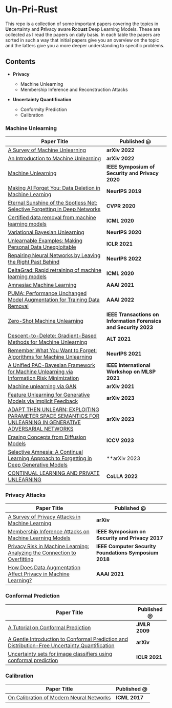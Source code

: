 # Un-Pri-Rust

This repo is a collection of some important papers covering the topics in **Un**certainty and **Pri**vacy aware **R**ob**ust** Deep Learning Models. These are collected as I read the papers on daily basis. In each table the papers are sorted in such a way that initial papers give you an overview on the topic and the latters give you a more deeper understanding to specific problems.

## Contents

- **Privacy**
  - Machine Unlearning
  - Membership Inference and Reconstruction Attacks

- **Uncertainty Quantification**
  - Conformity Prediction
  - Calibration

<!-- - **Robustness**
  - Adversarial/Data Poisoning Attacks
  - Adversarial Learning for Adversarial Attacks -->

### Machine Unlearning

| **Paper Title** | **Published @** |
| --------------- | -------------- |
| [A Survey of Machine Unlearning](https://arxiv.org/abs/2209.02299) | **arXiv 2022** |
| [An Introduction to Machine Unlearning](https://arxiv.org/abs/2209.00939)| **arXiv 2022** |
| [Machine Unlearning](https://arxiv.org/abs/1912.03817) | **IEEE Symposium of Security and Privacy 2020** |
| [Making AI Forget You: Data Deletion in Machine Learning](https://proceedings.neurips.cc/paper_files/paper/2019/file/cb79f8fa58b91d3af6c9c991f63962d3-Paper.pdf) | **NeurIPS 2019** |
| [Eternal Sunshine of the Spotless Net: Selective Forgetting in Deep Networks](https://arxiv.org/abs/1911.04933) | **CVPR 2020**|
| [Certified data removal from machine learning models](https://arxiv.org/abs/1911.03030) | **ICML 2020** |
| [Variational Bayesian Unlearning](https://arxiv.org/abs/2010.12883) | **NeurIPS 2020** |
| [Unlearnable Examples: Making Personal Data Unexploitable](https://arxiv.org/abs/2101.04898) | **ICLR 2021** |
| [Repairing Neural Networks by Leaving the Right Past Behind](https://arxiv.org/abs/2207.04806) | **NeurIPS 2022** |
| [DeltaGrad: Rapid retraining of machine learning models](https://arxiv.org/abs/2006.14755) | **ICML 2020** |
| [Amnesiac Machine Learning](https://ojs.aaai.org/index.php/AAAI/article/view/17371) | **AAAI 2021** |
| [PUMA: Performance Unchanged Model Augmentation for Training Data Removal](https://ojs.aaai.org/index.php/AAAI/article/view/20846) | **AAAI 2022** |
| [Zero-Shot Machine Unlearning](https://arxiv.org/abs/2201.05629) | **IEEE Transactions on Information Forensics and Security 2023** |
| [Descent-to-Delete: Gradient-Based Methods for Machine Unlearning](https://proceedings.mlr.press/v132/neel21a.html) | **ALT 2021** |
| [Remember What You Want to Forget: Algorithms for Machine Unlearning](https://openreview.net/forum?id=pvCLqcsLJ1N9) | **NeurIPS 2021** |
| [A Unified PAC-Bayesian Framework for Machine Unlearning via Information Risk Minimization](https://ieeexplore.ieee.org/document/9596170) | **IEEE International Workshop on MLSP 2021**|
| [Machine unlearning via GAN](https://arxiv.org/abs/2111.11869) | **arXiv 2021** |
| [Feature Unlearning for Generative Models via Implicit Feedback](https://arxiv.org/abs/2303.05699) | **arXiv 2023** |
| [ADAPT THEN UNLEARN: EXPLOITING PARAMETER SPACE SEMANTICS FOR UNLEARNING IN GENERATIVE ADVERSARIAL NETWORKS](https://arxiv.org/abs/2309.14054) | **arXiv 2023** |
| [Erasing Concepts from Diffusion Models](https://arxiv.org/abs/2303.07345) | **ICCV 2023** |
| [Selective Amnesia: A Continual Learning Approach to Forgetting in Deep Generative Models](https://arxiv.org/abs/2305.10120) | **arXiv 2023 |
| [CONTINUAL LEARNING AND PRIVATE UNLEARNING](https://arxiv.org/abs/2203.12817) | **CoLLA 2022** |

### Privacy Attacks

| **Paper Title** | **Published @** |
| --------------- | -------------- |
| [A Survey of Privacy Attacks in Machine Learning](https://arxiv.org/abs/2007.07646) | **arXiv** |
| [Membership Inference Attacks on Machine Learning Models](https://ieeexplore.ieee.org/stamp/stamp.jsp?arnumber=7958568&tag=1) | **IEEE Symposium on Security and Privacy 2017** |
| [Privacy Risk in Machine Learning: Analyzing the Connection to Overfitting](https://ieeexplore.ieee.org/stamp/stamp.jsp?tp=&arnumber=8429311) | **IEEE Computer Security Foundations Symposium 2018** |
| [How Does Data Augmentation Affect Privacy in Machine Learning?](https://openreview.net/forum?id=pvCLqcsLJ1N) | **AAAI 2021** |


### Conformal Prediction

| **Paper Title** | **Published @** |
| --------------- | -------------- |
| [A Tutorial on Conformal Prediction](https://jmlr.csail.mit.edu/papers/volume9/shafer08a/shafer08a.pdf) | **JMLR 2009** |
| [A Gentle Introduction to Conformal Prediction and Distribution-Free Uncertainty Quantification](https://arxiv.org/abs/2107.07511) | **arXiv** |
| [Uncertainty sets for image classifiers using conformal prediction](https://openreview.net/pdf?id=eNdiU_DbM9) | **ICLR 2021** |

### Calibration

| **Paper Title** | **Published @** |
| --------------- | -------------- |
| [On Calibration of Modern Neural Networks](https://proceedings.mlr.press/v70/guo17a/guo17a.pdf) | **ICML 2017**  |

<!-- ### Adversarial/Data Poisoning Attacks

| **Paper Title** | **Published @** |
| --------------- | -------------- |
| [Explaining and Harnessing Adversarial Examples](https://arxiv.org/abs/1412.6572)| **ICLR 2015** |


### Adversarial Learning for Adversarial Attacks

| **Paper Title** | **Published @** |
| --------------- | -------------- |
| [Wild Patterns: Ten Years After the Rise of Adversarial Machine Learning](https://arxiv.org/abs/1712.03141)| **Conference on Computer and Communications Security 2018** | -->